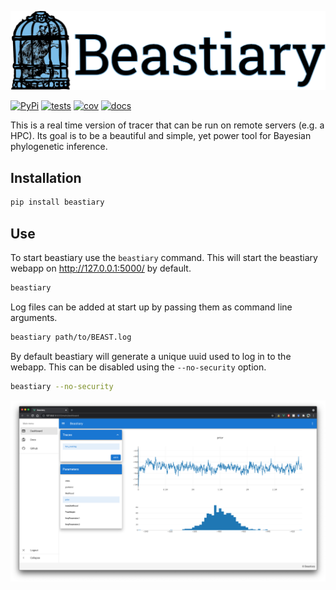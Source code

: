 ![beastiary logo](docs/images/logo.png)


[![PyPi](https://img.shields.io/pypi/v/beastiary.svg)](https://pypi.org/project/beastiary/)
[![tests](https://github.com/Wytamma/beastiary/actions/workflows/test.yml/badge.svg)](https://github.com/Wytamma/beastiary/actions/workflows/test.yml)
[![cov](https://codecov.io/gh/Wytamma/beastiary/branch/master/graph/badge.svg)](https://codecov.io/gh/Wytamma/beastiary)
[![docs](https://github.com/Wytamma/beastiary/actions/workflows/docs.yml/badge.svg)](https://beastiary.wytamma.com/)

This is a real time version of tracer that can be run on remote servers (e.g. a HPC). Its goal is to be a beautiful and simple, yet power tool for Bayesian phylogenetic inference.

## Installation
```bash
pip install beastiary
```

## Use
To start beastiary use the `beastiary` command. This will start the beastiary webapp on http://127.0.0.1:5000/ by default. 
```bash
beastiary
```

Log files can be added at start up by passing them as command line arguments.
```bash
beastiary path/to/BEAST.log
```

By default beastiary will generate a unique uuid used to log in to the webapp. This can be disabled using the `--no-security` option. 
```bash
beastiary --no-security
```

![](docs/images/screen_shot.png)